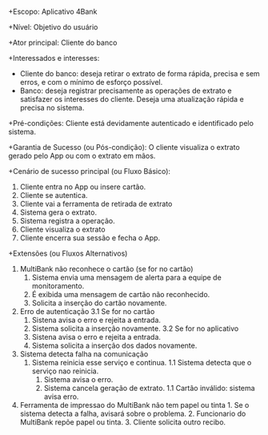 +Escopo: Aplicativo 4Bank

+Nível: Objetivo do usuário

+Ator principal: Cliente do banco

+Interessados e interesses: 
- Cliente do banco: deseja retirar o extrato de forma rápida, precisa e sem erros, e com o mínimo de esforço possível. 
- Banco: deseja registrar precisamente as operações de extrato e satisfazer os interesses do cliente. Deseja uma atualização 
rápida e precisa no sistema.

+Pré-condições: Cliente está devidamente autenticado e identificado pelo sistema. 

+Garantia de Sucesso (ou Pós-condição): O cliente visualiza o extrato gerado pelo App ou com o extrato em mãos.

+Cenário de sucesso principal (ou Fluxo Básico): 
   1. Cliente entra no App ou insere cartão.
   2. Cliente se autentica.
   3. Cliente vai a ferramenta de retirada de extrato
   4. Sistema gera o extrato.
   5. Sistema registra a operação.
   6. Cliente visualiza o extrato
   7. Cliente encerra sua sessão e fecha o App. 

+Extensões (ou Fluxos Alternativos)
   1. MultiBank não reconhece o cartão (se for no cartão)
      1. Sistema envia uma mensagem de alerta para a equipe de monitoramento.
      2. É exibida uma mensagem de cartão não reconhecido.
	  2. Solicita a inserção do cartão novamente.
   2. Erro de autenticação
      3.1 Se for no cartão
        1. Sistena avisa o erro e rejeita a entrada.
	    2. Sistema solicita a inserção novamente.
	  3.2 Se for no aplicativo
	    1. Sistena avisa o erro e rejeita a entrada.
	    2. Sistema solicita a inserção dos dados novamente.
  4. Sistema detecta falha na comunicação 
     1. Sistema reinicia esse serviço e continua.
	   1.1 Sistema detecta que o serviço nao reinicia.
	      1. Sistema avisa o erro.
		  2. Sistema cancela geração de extrato. 
            1.1 Cartão inválido: sistema avisa erro.		
  11. Ferramenta de impressao do MultiBank não tem papel ou tinta
     1. Se o sistema detecta a falha, avisará sobre o problema.
	 2. Funcionario do MultiBank repõe papel ou tinta.
	 3. Cliente solicita outro recibo.
